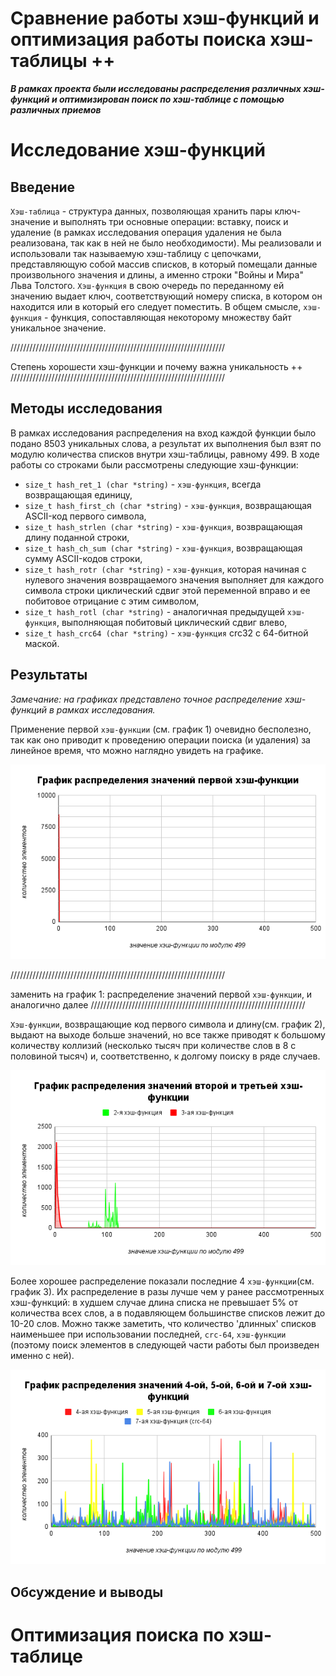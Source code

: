 # Сравнение работы хэш-функций и оптимизация работы поиска хэш-таблицы ++

***В рамках проекта были исследованы распределения различных хэш-функций и оптимизирован поиск по хэш-таблице с помощью различных приемов***

# Исследование хэш-функций

## Введение 

`Хэш-таблица` - структура данных, позволяющая хранить пары ключ-значение и выполнять три основные операции: вставку, поиск и удаление (в рамках исследования операция удаления не была реализована, так как в ней не было необходимости). Мы реализовали и использовали так называемую хэш-таблицу с цепочками, представляющую собой массив списков, в который помещали данные произвольного значения и длины, а именно строки "Войны и Мира" Льва Толстого. `Хэш-функция` в свою очередь по переданному ей значению выдает ключ, соответствующий номеру списка, в котором он находится или в который его следует поместить. В общем смысле, `хэш-функция` - функция, сопоставляющая некоторому множеству байт уникальное значение.

////////////////////////////////////////////////////////////////////

Степень хорошести хэш-функции и почему важна уникальность ++
////////////////////////////////////////////////////////////////////

## Методы исследования 

В рамках исследования распределения на вход каждой функции было подано 8503 уникальных слова, а результат их выполнения был взят по модулю количества списков внутри хэш-таблицы, равному 499. В ходе работы со строками были рассмотрены следующие хэш-функции:
- `size_t hash_ret_1 (char *string)` - `хэш-функция`, всегда возвращающая единицу,
- `size_t hash_first_ch (char *string)` - `хэш-функция`, возвращающая ASCII-код первого символа, 
- `size_t hash_strlen (char *string)` - `хэш-функция`, возвращающая длину поданной строки,
- `size_t hash_ch_sum (char *string)` - `хэш-функция`, возвращающая сумму  ASCII-кодов строки,
- `size_t hash_rotr (char *string)` - `хэш-функция`, которая начиная с нулевого значения возвращаемого значения выполняет для каждого символа строки циклический сдвиг этой переменной вправо и ее побитовое отрицание с этим символом,
- `size_t hash_rotl (char *string)` - аналогичная предыдущей `хэш-функция`, выполняющая побитовый циклический сдвиг влево,
- `size_t hash_crc64 (char *string)` - `хэш-функция` crc32 с 64-битной маской.

## Результаты 

*Замечание: на графиках представлено точное распределение хэш-функций в рамках исследования.*

Применение первой `хэш-функции` (см. график 1) очевидно бесполезно, так как оно приводит к проведению операции поиска (и удаления) за линейное время, что можно наглядно увидеть на графике.

![](/data/histograms/histogram_of_1_func.png?raw=true)

////////////////////////////////////////////////////////////////////

заменить на график 1: распределение значений первой `хэш-функции`, и аналогично далее
////////////////////////////////////////////////////////////////////

`Хэш-функции`, возвращающие код первого символа и длину(см. график 2), выдают на выходе больше значений, но все также приводят к большому количеству коллизий (несколько тысяч при количестве слов в 8 с половиной тысяч) и, соответственно, к долгому поиску в ряде случаев.

![](/data/histograms/histogram_of_2_3_funcs.png?raw=true)

Более хорошее распределение показали последние 4 `хэш-функции`(см. график 3). Их распределение в разы лучше чем у ранее рассмотренных хэш-функций: в худшем случае длина списка не превышает 5% от количества всех слов, а в подавляющем большинстве списков лежит до 10-20 слов. Можно также заметить, что количество 'длинных' списков наименьшее при использовании последней, `crc-64`, `хэш-функции` (поэтому поиск элементов в следующей части работы был произведен именно с ней).

![](/data/histograms/histogram_of_4_5_6_7_funcs.png?raw=true)


## Обсуждение и выводы 



# Оптимизация поиска по хэш-таблице

